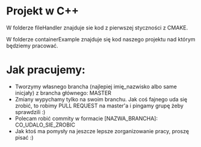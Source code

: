 # Projekt w C++
W folderze fileHandler znajduje sie kod z pierwszej styczności z CMAKE.

W folderze containerExample znajduje się kod naszego projektu nad którym będziemy pracować.

# Jak pracujemy:
* Tworzymy własnego brancha (najlepiej imię_nazwisko albo same inicjały) z brancha głównego: MASTER
* Zmiany wypychamy tylko na swoim branchu. Jak coś fajnego uda się zrobić, to robimy PULL REQUEST na master'a i pingamy grupę żeby sprawdzili :)
* Polecam robić commity w formacie [NAZWA_BRANCHA]: CO_UDALO_SIE_ZROBIC
* Jak ktoś ma pomysły na jeszcze lepsze zorganizowanie pracy, proszę pisać :)
